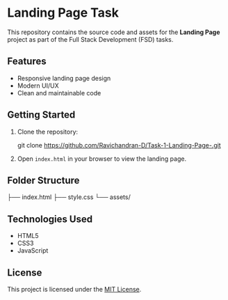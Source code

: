 # Landing Page Task

This repository contains the source code and assets for the **Landing Page** project as part of the Full Stack Development (FSD) tasks.

## Features

- Responsive landing page design
- Modern UI/UX
- Clean and maintainable code

## Getting Started

1. Clone the repository:

    git clone https://github.com/Ravichandran-D/Task-1-Landing-Page-.git

2. Open `index.html` in your browser to view the landing page.

## Folder Structure

├── index.html
├── style.css
└── assets/

## Technologies Used

- HTML5
- CSS3
- JavaScript

## License

This project is licensed under the [MIT License](LICENSE).